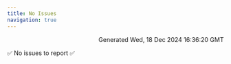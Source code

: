 ```yaml
---
title: No Issues
navigation: true
---
```


<p style="text-align:right;color:#cccs">
Generated Wed, 18 Dec 2024 16:36:20 GMT
</p>
<p>✅ No issues to report ✅</p>




